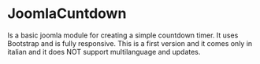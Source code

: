# JoomlaCuntdown
Is a basic joomla module for creating a simple countdown timer.
It uses Bootstrap and is fully responsive.
This is a first version and it comes only in italian and it does NOT support multilanguage and updates.
